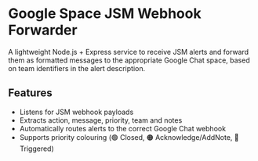 # Google Space JSM Webhook Forwarder

A lightweight Node.js + Express service to receive JSM alerts and forward them as formatted messages to the appropriate Google Chat space, based on team identifiers in the alert description.

## Features

- Listens for JSM webhook payloads
- Extracts action, message, priority, team and notes
- Automatically routes alerts to the correct Google Chat webhook
- Supports priority colouring (🟢 Closed, 🟠 Acknowledge/AddNote, 🔴 Triggered)

